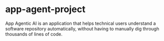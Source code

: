 # app-agent-project
App Agentic AI is an application that helps technical users understand a software repository automatically, without having to manually dig through thousands of lines of code.

